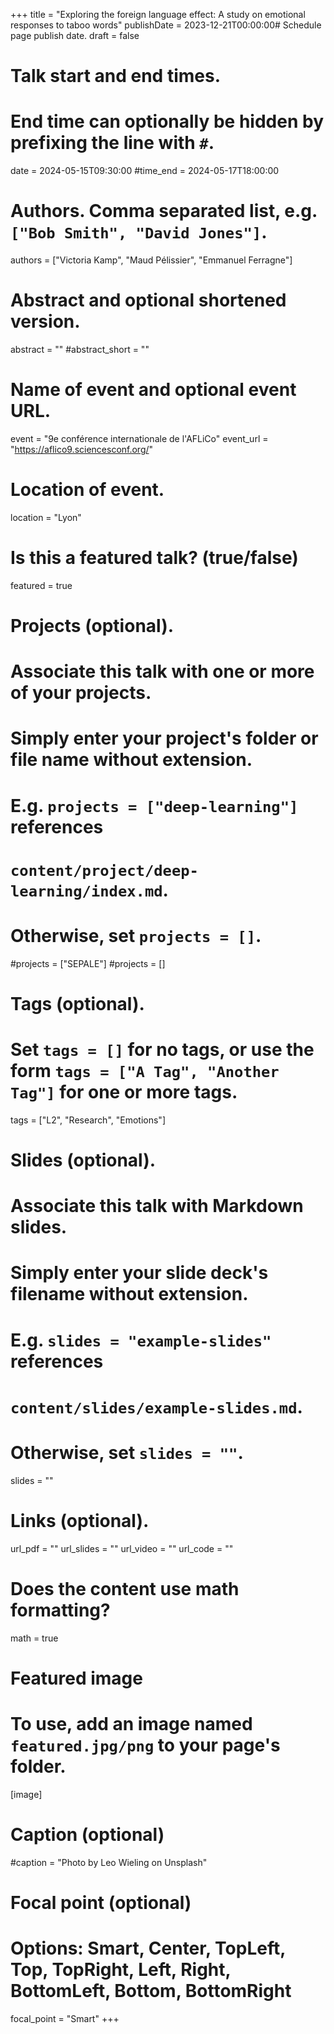 +++
title = "Exploring the foreign language effect: A study on emotional responses to taboo words"
publishDate = 2023-12-21T00:00:00# Schedule page publish date.
draft = false

# Talk start and end times.
#   End time can optionally be hidden by prefixing the line with `#`.
date = 2024-05-15T09:30:00
#time_end = 2024-05-17T18:00:00

# Authors. Comma separated list, e.g. `["Bob Smith", "David Jones"]`.
authors = ["Victoria Kamp", "Maud Pélissier", "Emmanuel Ferragne"]

# Abstract and optional shortened version.
abstract = ""
#abstract_short = ""

# Name of event and optional event URL.
event = "9e conférence internationale de l'AFLiCo"
event_url = "https://aflico9.sciencesconf.org/"

# Location of event.
location = "Lyon"

# Is this a featured talk? (true/false)
featured = true

# Projects (optional).
#   Associate this talk with one or more of your projects.
#   Simply enter your project's folder or file name without extension.
#   E.g. `projects = ["deep-learning"]` references 
#   `content/project/deep-learning/index.md`.
#   Otherwise, set `projects = []`.
#projects = ["SEPALE"]
#projects = []

# Tags (optional).
#   Set `tags = []` for no tags, or use the form `tags = ["A Tag", "Another Tag"]` for one or more tags.
tags = ["L2", "Research", "Emotions"]

# Slides (optional).
#   Associate this talk with Markdown slides.
#   Simply enter your slide deck's filename without extension.
#   E.g. `slides = "example-slides"` references 
#   `content/slides/example-slides.md`.
#   Otherwise, set `slides = ""`.
slides = ""

# Links (optional).
url_pdf = ""
url_slides = ""
url_video = ""
url_code = ""

# Does the content use math formatting?
math = true

# Featured image
# To use, add an image named `featured.jpg/png` to your page's folder. 
[image]
  # Caption (optional)
  #caption = "Photo by Leo Wieling on Unsplash"

  # Focal point (optional)
  # Options: Smart, Center, TopLeft, Top, TopRight, Left, Right, BottomLeft, Bottom, BottomRight
  focal_point = "Smart"
+++